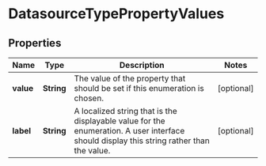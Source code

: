 # DatasourceTypePropertyValues

## Properties
Name | Type | Description | Notes
------------ | ------------- | ------------- | -------------
**value** | **String** | The value of the property that should be set if this enumeration is chosen. |  [optional]
**label** | **String** | A localized string that is the displayable value for the enumeration. A user interface should display this string rather than the value. |  [optional]
